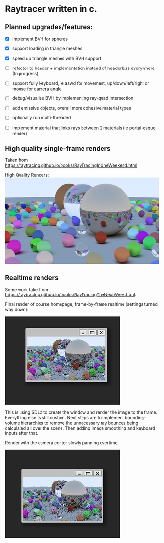 # Raytracer written in c. 

## Planned upgrades/features:

* [x] implement BVH for spheres
* [x] support loading in triangle meshes
* [x] speed up triangle meshes with BVH support
* [ ] refactor to header + implementation instead of headerless everywhere (In progress)
* [ ] support fully keyboard, ie aswd for movement, up/down/left/right or mouse for camera angle
* [ ] debug/visualize BVH by implementing ray-quad intersection
* [ ] add emissive objects, overall more cohesive material types
* [ ] optionally run multi-threaded
* [ ] implement material that links rays between 2 materials (ie portal-esque render)


## High quality single-frame renders

Taken from https://raytracing.github.io/books/RayTracingInOneWeekend.html

High Quality Renders: ![final](examples/final_render.png)


## Realtime renders

Some work take from https://raytracing.github.io/books/RayTracingTheNextWeek.html. 

Final render of course homepage, frame-by-frame realtime (settings turned way down): 

![realtime-ish](examples/render.gif)


This is using SDL2 to create the window and render the image to the frame. Everything else is still custom. Next steps are to implement bounding-volume hierarchies to remove the unnecessary ray bounces being calculated all over the scene. Then adding image smoothing and keyboard inputs after that.

Render with the camera center slowly panning overtime.

![realtime-ish](examples/render_motion.gif)
